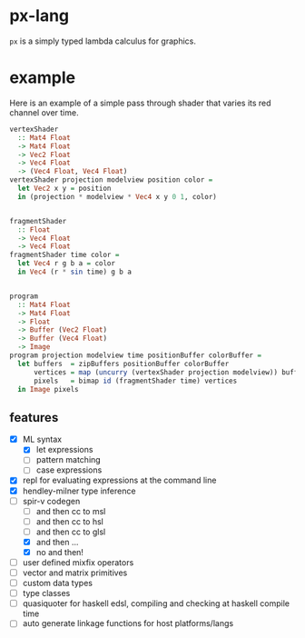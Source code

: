 # px-lang
`px` is a simply typed lambda calculus for graphics.

# example

Here is an example of a simple pass through shader that
varies its red channel over time.

```haskell
vertexShader
  :: Mat4 Float
  -> Mat4 Float
  -> Vec2 Float
  -> Vec4 Float
  -> (Vec4 Float, Vec4 Float)
vertexShader projection modelview position color =
  let Vec2 x y = position
  in (projection * modelview * Vec4 x y 0 1, color)


fragmentShader
  :: Float
  -> Vec4 Float
  -> Vec4 Float
fragmentShader time color =
  let Vec4 r g b a = color
  in Vec4 (r * sin time) g b a


program
  :: Mat4 Float
  -> Mat4 Float
  -> Float
  -> Buffer (Vec2 Float)
  -> Buffer (Vec4 Float)
  -> Image
program projection modelview time positionBuffer colorBuffer =
  let buffers  = zipBuffers positionBuffer colorBuffer
      vertices = map (uncurry (vertexShader projection modelview)) buffer
      pixels   = bimap id (fragmentShader time) vertices
  in Image pixels
```


## features
* [x] ML syntax
  * [x] let expressions
  * [ ] pattern matching
  * [ ] case expressions
* [x] repl for evaluating expressions at the command line
* [x] hendley-milner type inference
* [ ] spir-v codegen
  * [ ] and then cc to msl
  * [ ] and then cc to hsl
  * [ ] and then cc to glsl
  * [x] and then ...
  * [x] no and then!
* [ ] user defined mixfix operators
* [ ] vector and matrix primitives
* [ ] custom data types
* [ ] type classes
* [ ] quasiquoter for haskell edsl, compiling and checking at haskell compile
      time
* [ ] auto generate linkage functions for host platforms/langs
